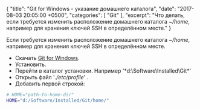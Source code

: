 {
  "title": "Git for Windows - указание домашнего каталога",
  "date": "2017-08-03 20:05:00 +0500",
  "categories": [ "Git" ],
  "excerpt": "Что делать, если требуется изменить расположение домашнего каталога *~/home*, например для хранения ключей SSH в определённом месте."
}

Если требуется изменить расположение домашнего каталога *~/home*, например для хранения ключей SSH в определённом месте.

* Скачать [Git for Windows](https://git-scm.com/downloads).
* Установить.
* Перейти в каталог установки. Например '*d:\Software\Installed\Git\*'
* Открыть файл '*./etc/profile*' .
* Добавить первой строкой:
```bash
# HOME="path-to-home-dir"
HOME="d:/Software/Installed/Git/home/"
```
